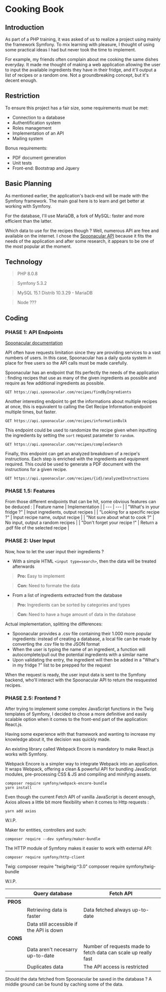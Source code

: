 # Cooking Book

## Introduction

As part of a PHP training, it was asked of us to realize a project using mainly the framework Symfony. To mix learning with pleasure, I thought of using some practical ideas I had but never took the time to implement.

For example, my friends often complain about me cooking the same dishes everyday. It made me thought of making a web application allowing the user to input the available ingredients they have in their fridge, and it'll output a list of recipes or a random one. Not a groundbreaking concept, but it's decent enough.

## Restriction

To ensure this project has a fair size, some requirements must be met:
- Connection to a database
- Authentification system
- Roles management
- Implementation of an API
- Mailing system

Bonus requirements:
- PDF document generation
- Unit tests
- Front-end: Bootstrap and Jquery

## Basic Planning

As mentioned earlier, the application's back-end will be made with the Symfony framework. The main goal here is to learn and get better at working with Symfony.

For the database, I'll use MariaDB, a fork of MySQL: faster and more efficient than the latter.

Which data to use for the recipes though ? Well, numerous API are free and available on the internet. I chose the [Spoonacular API](https://spoonacular.com/food-api) because it fits the needs of the application and after some research, it appears to be one of the most popular at the moment.

## Technology

> PHP 8.0.8

> Symfony 5.3.2

> MySQL 15.1 Distrib 10.3.29 - MariaDB

> Node ???

## Coding

### PHASE 1: API Endpoints

[Spoonacular documentation](https://spoonacular.com/food-api/docs)

API often have requests limitation since they are providing services to a vast numbers of users. In this case, Spoonacular has a daily quota system in place for free users so the API calls must be made carefully.

Spoonacular has an endpoint that fits perfectly the needs of the application : finding recipes that use as many of the given ingredients as possible and require as few additional ingredients as possible.

    GET https://api.spoonacular.com/recipes/findByIngredients

Another interesting endpoint to get the informations about multiple recipes at once, this is equivalent to calling the Get Recipe Information endpoint multiple times, but faster.

    GET https://api.spoonacular.com/recipes/informationBulk

This endpoint could be used to randomize the recipe given when inputting the ingredients by setting the `sort` request parameter to `random`.

    GET https://api.spoonacular.com/recipes/complexSearch

Finally, this endpoint can get an analyzed breakdown of a recipe's instructions. Each step is enriched with the ingredients and equipment required. This could be used to generate a PDF document with the instructions for a given recipe. 

    GET https://api.spoonacular.com/recipes/{id}/analyzedInstructions

### PHASE 1.5: Features

From those different endpoints that can be hit, some obvious features can be deduced :
| Feature name | Implementation |
| --- | --- |
| "What's in your fridge ?" | Input ingredients, output recipes |
| "Looking for a specific recipe ?" | Input recipe name, output recipe |
| "Not sure about what to cook ?" | No input, output a random recipes |
| "Don't forget your recipe !" | Return a .pdf file of the selected recipe |

### PHASE 2: User Input

Now, how to let the user input their ingredients ? 

- With a simple HTML `<input type=search>`, then the data will be treated afterwards

> **Pro:** Easy to implement

> **Con:** Need to formate the data

- From a list of ingredients extracted from the database

> **Pro:** Ingredients can be sorted by categories and types

> **Con:** Need to have a huge amount of data in the database

Actual implementation, splitting the differences:
- Spoonacular provides a .csv file containing their 1.000 more popular ingredients: instead of creating a database, a local file can be made by converting the .csv file to the JSON format
- When the user is typing the name of an ingredient, a function will autocomplete/pull out the potential ingredients with a similar name
- Upon validating the entry, the ingredient will then be added in a "What's in my fridge ?" list to be prepped for the request

When the request is ready, the user input data is sent to the Symfony backend, who'll interact with the Spoonacular API to return the resquested recipes. 

### PHASE 2.5: Frontend ?

After trying to implement some complex JavaScript functions in the Twig templates of Symfony, I decided to chose a more definitive and easily scalable option when it comes to the front-end part of the application: React.js.

Having some experience with that framework and wanting to increase my knowledge about it, the decision was quickly made.

An existing library called Webpack Encore is mandatory to make React.js works with Symfony.

Webpack Encore is a simpler way to integrate Webpack into an application. It wraps Webpack, offering a clean & powerful API for bundling JavaScript modules, pre-processing CSS & JS and compiling and minifying assets.

    composer require symfony/webpack-encore-bundle
    yarn install

Even though the current Fetch API of vanilla JavaScript is decent enough, Axios allows a little bit more flexibility when it comes to Http requests :

    yarn add axios

W.I.P.

Maker for entities, controllers and such:

    composer require --dev symfony/maker-bundle

The HTTP module of Symfony makes it easier to work with external API:

    composer require symfony/http-client

Twig:
    composer require "twig/twig:^3.0"
    composer require symfony/twig-bundle

W.I.P.

| | **Query database** | **Fetch API** |
| --- | --- | --- |
| **PROS** | | |
| | Retrieving data is faster | Data fetched always up-to-date |
| | Data still accessible if the API is down |  |
| **CONS** | | |
| | Data aren't necesarry up-to-date | Number of requests made to fetch data can scale up really fast |
| | Duplicates data | The API access is restricted |

Should the data fetched from Spoonacular be saved in the database ? A middle ground can be found by caching some of the data.
